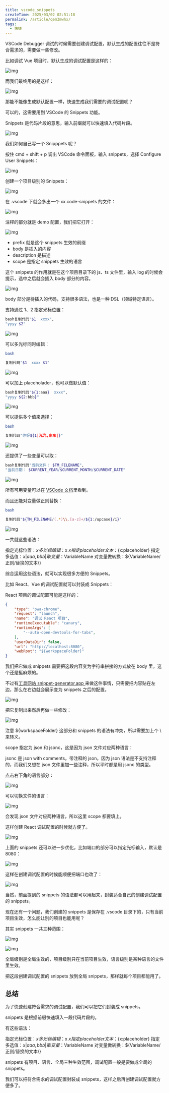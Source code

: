 ```yaml
---
title: vscode_snippets
createTime: 2025/03/02 02:51:18
permalink: /article/qem3mwhx/
tags:
  - 快捷
---
```

VSCode Debugger 调试的时候需要创建调试配置，默认生成的配置往往不是符合需求的，需要做一些修改。

比如调试 Vue 项目时，默认生成的调试配置是这样的：

![img](./VSCode_snippets/c5e1b0b22b3b4b939569f4c39d9b2e60~tplv-k3u1fbpfcp-jj-mark_1512_0_0_0_q75.webp)

而我们最终用的是这样：

![img](./VSCode_snippets/07b9c5fd102945378ca19a0052b56a4f~tplv-k3u1fbpfcp-jj-mark_1512_0_0_0_q75.webp)

那能不能像生成默认配置一样，快速生成我们需要的调试配置呢？

可以的，这需要用到 VSCode 的 Snippets 功能。

Snippets 是代码片段的意思，输入前缀就可以快速填入代码片段。

![img](./VSCode_snippets/dc3cf1c32c774820b112f12f23c76c6f~tplv-k3u1fbpfcp-jj-mark_1512_0_0_0_q75.webp)

我们如何自己写一个 Snipppets 呢？

按住 cmd + shift + p 调出 VSCode 命令面板，输入 snippets，选择 Configure User Snippets：

![img](./VSCode_snippets/bcc32a28b53a4465ba9e3f6ca0bd2624~tplv-k3u1fbpfcp-jj-mark_1512_0_0_0_q75.webp)

创建一个项目级别的 Snippets：

![img](./VSCode_snippets/c0f3581574b848408e24391b57bf24c6~tplv-k3u1fbpfcp-jj-mark_1512_0_0_0_q75.webp)

在 .vscode 下就会多出一个 xx.code-snippets 的文件：

![img](./VSCode_snippets/f843eef9b3064bfc85615a9ff9d43443~tplv-k3u1fbpfcp-jj-mark_1512_0_0_0_q75.webp)

注释的部分就是 demo 配置，我们把它打开：

![img](./VSCode_snippets/042e7e7665d64053810499e8feb8dd3c~tplv-k3u1fbpfcp-jj-mark_1512_0_0_0_q75.webp)

- prefix 就是这个 snippets 生效的前缀
- body 是插入的内容
- description 是描述
- scope 是指定 snippets 生效的语言

这个 snippets 的作用就是在这个项目目录下的 js、ts 文件里，输入 log 的时候会提示，选中之后就会插入 body 部分的内容。

![img](./VSCode_snippets/f7ec854f921a4953a56cd20991c83956~tplv-k3u1fbpfcp-jj-mark_1512_0_0_0_q75.webp)

body 部分是待插入的代码，支持很多语法，也是一种 DSL（领域特定语言）。

支持通过 $1、$2 指定光标位置：

```bash
bash复制代码"$1  xxxx",
"yyyy $2"
```

![img](./VSCode_snippets/73dee9d5da2c46859573c1f0b62aaf22~tplv-k3u1fbpfcp-jj-mark_1512_0_0_0_q75.webp)

可以多光标同时编辑：

```bash
bash

复制代码"$1  xxxx $1"
```

![img](./VSCode_snippets/ed35db4d59004fa1ad3208986f766792~tplv-k3u1fbpfcp-jj-mark_1512_0_0_0_q75.webp)

可以加上 placeholader，也可以做默认值：

```bash
bash复制代码"${1:aaa}  xxxx",
"yyyy ${2:bbb}"
```

![img](./VSCode_snippets/11362e30db9344b296fada45e96420e6~tplv-k3u1fbpfcp-jj-mark_1512_0_0_0_q75.webp)

可以提供多个值来选择：

```bash
bash

复制代码"你好${1|光光,东东|}"
```

![img](./VSCode_snippets/8f7d79702ab94eaa9ac2fced34890b34~tplv-k3u1fbpfcp-jj-mark_1512_0_0_0_q75.webp)

还提供了一些变量可以取：

```bash
bash复制代码"当前文件： $TM_FILENAME",
"当前日期： $CURRENT_YEAR/$CURRENT_MONTH/$CURRENT_DATE"
```

![img](./VSCode_snippets/9e6f26da95114b66a1eb96347ccf4ab6~tplv-k3u1fbpfcp-jj-mark_1512_0_0_0_q75.webp)

所有可用变量可以在 [VSCode 文档](https://link.juejin.cn/?target=https%3A%2F%2Fcode.visualstudio.com%2Fdocs%2Feditor%2Fuserdefinedsnippets%23_variables)里看到。

而且还能对变量做正则替换：

```bash
bash

复制代码"${TM_FILENAME/(.*)\\.[a-z]+/${1:/upcase}/i}"
```

![img](./VSCode_snippets/a05e4333aeda48829cc791377217049b~tplv-k3u1fbpfcp-jj-mark_1512_0_0_0_q75.webp)

一共就这些语法：

指定光标位置：$x
多光标编辑：$x $x
指定 placeholder 文本：${x:placeholder}
指定多选值：${x|aaa,bbb|}
取变量：$VariableName
对变量做转换：${VariableName/正则/替换的文本/}

综合运用这些语法，就可以实现很多方便的 Snippets。

比如 React、Vue 的调试配置就可以封装成 Snippets：

React 项目的调试配置可能是这样的：

```json
{
    "type": "pwa-chrome",
    "request": "launch",
    "name": "调试 React 项目",
    "runtimeExecutable": "canary",
    "runtimeArgs": [
        "--auto-open-devtools-for-tabs",
    ],
    "userDataDir": false,
    "url": "http://localhost:8080",
    "webRoot": "${workspaceFolder}"
}
```

我们把它做成 snippets 需要把这段内容变为字符串拼接的方式放在 body 里，这个还是挺麻烦的。

不过有[工具网站 snippet-generator.app ](https://link.juejin.cn/?target=https%3A%2F%2Fsnippet-generator.app%2F)来做这件事情，只需要把内容贴在左边，那么在右边就会展示变为 snippets 之后的配置。

![img](./VSCode_snippets/29519009346443d1a50842e3b413e1e8~tplv-k3u1fbpfcp-jj-mark_1512_0_0_0_q75.webp)

把它复制出来然后再做一些修改：

![img](./VSCode_snippets/8e58931dabae40398074883fce9547a9~tplv-k3u1fbpfcp-jj-mark_1512_0_0_0_q75.webp)

注意 ${workspaceFolder} 这部分和 snippets 的语法有冲突，所以需要加上个 \ 来转义。

scope 指定为 json 和 jsonc，这是因为 json 文件对应两种语言：

jsonc 是 json with comments，带注释的 json，因为 json 语法是不支持注释的，而我们又想在 json 文件里加一些注释，所以平时都是用 jsonc 的类型。

点击右下角的语言部分：

![img](./VSCode_snippets/fb30084074224ea2958559368125677d~tplv-k3u1fbpfcp-jj-mark_1512_0_0_0_q75.webp)

可以切换文件的语言：

![img](./VSCode_snippets/d9c31435450f49f390762091c90fb688~tplv-k3u1fbpfcp-jj-mark_1512_0_0_0_q75.webp)

会发现 json 文件对应两种语言，所以这里 scope 都要填上。

这样创建 React 调试配置的时候就方便了。

![img](./VSCode_snippets/12ed5de19d3240e0ba9af782c6462db2~tplv-k3u1fbpfcp-jj-mark_1512_0_0_0_q75.webp)

上面的 snippets 还可以进一步优化，比如端口的部分可以指定光标输入，默认是 8080：

![img](./VSCode_snippets/b1fe972dc8594ce8b241b67e3e4e99d8~tplv-k3u1fbpfcp-jj-mark_1512_0_0_0_q75.webp)

这样在创建调试配置的时候能顺便把端口也改了：

![img](./VSCode_snippets/46655d54da5e4865bbfc5b2355fcac0b~tplv-k3u1fbpfcp-jj-mark_1512_0_0_0_q75.webp)

当然，前面提到的 snippets 的语法都可以用起来，封装适合自己的创建调试配置的 snippets。

现在还有一个问题，我们创建的 snippets 是保存在 .vscode 目录下的，只有当前项目生效，怎么能让别的项目也能用呢？

其实 snippets 一共三种范围：

![img](./VSCode_snippets/ebbf118868d24d06b9766f9b1e459d80~tplv-k3u1fbpfcp-jj-mark_1512_0_0_0_q75.webp)

![img](./VSCode_snippets/c2705b9316eb4ef2a683b5327f989864~tplv-k3u1fbpfcp-jj-mark_1512_0_0_0_q75.webp)

全局级别是全局生效的，项目级别只在当前项目生效，语言级别是某种语言的文件里生效。

把这段创建调试配置的 snippets 放到全局 snippets，那样就每个项目都能用了。

## 总结

为了快速创建符合需求的调试配置，我们可以把它们封装成 snippets。

snippets 是根据前缀快速填入一段代码片段的。

有这些语法：

指定光标位置：$x
多光标编辑：$x $x
指定 placeholder 文本：${x:placeholder}
指定多选值：${x|aaa,bbb|}
取变量：$VariableName
对变量做转换：${VariableName/正则/替换的文本/}

snippets 有项目、语言、全局三种生效范围，调试配置一般是要做成全局的 snippets。

我们可以把符合需求的调试配置封装成 snippets，这样之后再创建调试配置就方便多了。